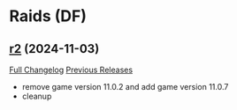 # <DBM Mod> Raids (DF)

## [r2](https://github.com/DeadlyBossMods/DBM-Dragonflight/tree/r2) (2024-11-03)
[Full Changelog](https://github.com/DeadlyBossMods/DBM-Dragonflight/compare/r1...r2) [Previous Releases](https://github.com/DeadlyBossMods/DBM-Dragonflight/releases)

- remove game version 11.0.2 and add game version 11.0.7  
- cleanup  
